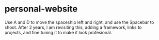 # personal-website 
Use A and D to move the spaceship left and right, and use the Spacebar to shoot. After 2 years, I am revisiting this, adding a framework, links to projects, and fine tuning it to make it look profesional. 

